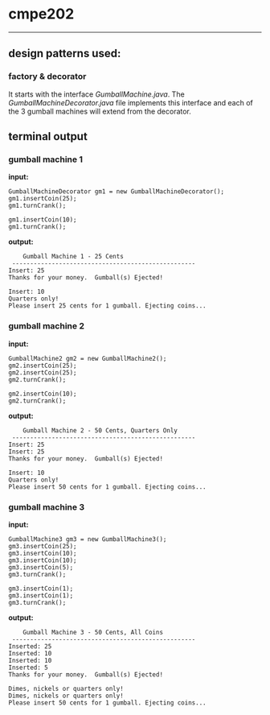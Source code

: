 # cmpe202
---
## design patterns used: 
### factory & decorator
It starts with the interface *GumballMachine.java*. The *GumballMachineDecorator.java* file implements this interface and each of the 3 gumball machines will extend from the decorator. 

## terminal output
### gumball machine 1

**input:**
```
GumballMachineDecorator gm1 = new GumballMachineDecorator();
gm1.insertCoin(25);
gm1.turnCrank();

gm1.insertCoin(10);
gm1.turnCrank();
```

**output:**
```
	Gumball Machine 1 - 25 Cents
 ---------------------------------------------------
Insert: 25
Thanks for your money.  Gumball(s) Ejected!

Insert: 10
Quarters only!
Please insert 25 cents for 1 gumball. Ejecting coins...
```

### gumball machine 2
**input:**
```
GumballMachine2 gm2 = new GumballMachine2(); 
gm2.insertCoin(25);
gm2.insertCoin(25);
gm2.turnCrank();

gm2.insertCoin(10);
gm2.turnCrank();
```

**output:**
```
	Gumball Machine 2 - 50 Cents, Quarters Only
 ---------------------------------------------------
Insert: 25
Insert: 25
Thanks for your money.  Gumball(s) Ejected!

Insert: 10
Quarters only!
Please insert 50 cents for 1 gumball. Ejecting coins...
```
### gumball machine 3
**input:**
```
GumballMachine3 gm3 = new GumballMachine3(); 
gm3.insertCoin(25); 
gm3.insertCoin(10); 
gm3.insertCoin(10); 
gm3.insertCoin(5); 
gm3.turnCrank(); 

gm3.insertCoin(1);
gm3.insertCoin(1);
gm3.turnCrank();
```

**output:**
```
	Gumball Machine 3 - 50 Cents, All Coins
 ---------------------------------------------------
Inserted: 25
Inserted: 10
Inserted: 10
Inserted: 5
Thanks for your money.  Gumball(s) Ejected!

Dimes, nickels or quarters only!
Dimes, nickels or quarters only!
Please insert 50 cents for 1 gumball. Ejecting coins...
```
